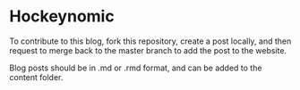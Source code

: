 # Hockeynomic

To contribute to this blog, fork this repository, create a post locally, and then request to merge back to the master branch to add the post to the website.  

Blog posts should be in .md or .rmd format, and can be added to the content folder.
